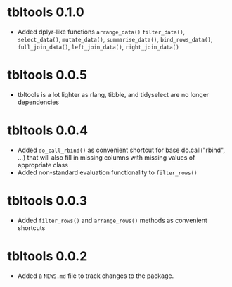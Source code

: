 # tbltools 0.1.0

* Added dplyr-like functions `arrange_data()` `filter_data()`, `select_data()`,
`mutate_data()`, `summarise_data()`, `bind_rows_data()`, `full_join_data()`,
`left_join_data()`, `right_join_data()`

# tbltools 0.0.5

* tbltools is a lot lighter as rlang, tibble, and tidyselect are no longer dependencies

# tbltools 0.0.4

* Added `do_call_rbind()` as convenient shortcut for base do.call("rbind", ...) that will also fill in missing columns with missing values of appropriate class
* Added non-standard evaluation functionality to `filter_rows()`

# tbltools 0.0.3

* Added `filter_rows()` and `arrange_rows()` methods as convenient shortcuts

# tbltools 0.0.2

* Added a `NEWS.md` file to track changes to the package.
